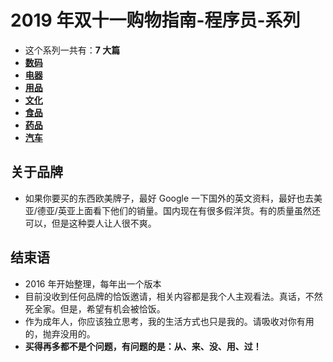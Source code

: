 
# 2019 年双十一购物指南-程序员-系列

- 这个系列一共有：**7 大篇**
- **[数码](http://www.youmeek.com/20191111-digital/)**
- **[电器](http://www.youmeek.com/20191111-electric/)**
- **[用品](http://www.youmeek.com/20191111-commodity/)**
- **[文化](http://www.youmeek.com/20191111-culture/)**
- **[食品](http://www.youmeek.com/20191111-food/)**
- **[药品](http://www.youmeek.com/20191111-medicine/)**
- **[汽车](http://www.youmeek.com/20191111-car/)**

## 关于品牌

- 如果你要买的东西欧美牌子，最好 Google 一下国外的英文资料，最好也去美亚/德亚/英亚上面看下他们的销量。国内现在有很多假洋货。有的质量虽然还可以，但是这种耍人让人很不爽。

## 结束语

- 2016 年开始整理，每年出一个版本
- 目前没收到任何品牌的恰饭邀请，相关内容都是我个人主观看法。真话，不然死全家。但是，希望有机会被恰饭。
- 作为成年人，你应该独立思考，我的生活方式也只是我的。请吸收对你有用的，抛弃没用的。
- **买得再多都不是个问题，有问题的是：从、来、没、用、过！**

